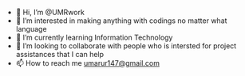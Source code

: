 - 👋 Hi, I’m @UMRwork
- 👀 I’m interested in making anything with codings no matter what language
- 🌱 I’m currently learning Information Technology
- 💞️ I’m looking to collaborate with people who is intersted for project assistances that I can help
- 📫 How to reach me umarur147@gmail.com

<!---
UMRwork/UMRwork is a ✨ special ✨ repository because its `README.md` (this file) appears on your GitHub profile.
You can click the Preview link to take a look at your changes.
--->
